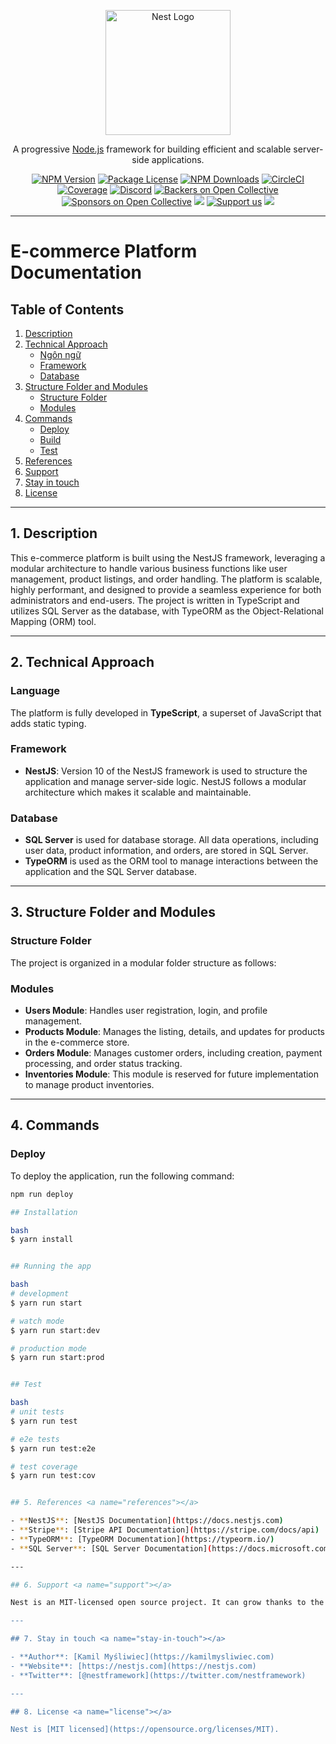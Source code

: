 <p align="center">
  <a href="http://nestjs.com/" target="blank"><img src="https://nestjs.com/img/logo-small.svg" width="200" alt="Nest Logo" /></a>
</p>

[circleci-image]: https://img.shields.io/circleci/build/github/nestjs/nest/master?token=abc123def456
[circleci-url]: https://circleci.com/gh/nestjs/nest

<p align="center">A progressive <a href="http://nodejs.org" target="_blank">Node.js</a> framework for building efficient and scalable server-side applications.</p>
<p align="center">
  <a href="https://www.npmjs.com/~nestjscore" target="_blank"><img src="https://img.shields.io/npm/v/@nestjs/core.svg" alt="NPM Version" /></a>
  <a href="https://www.npmjs.com/~nestjscore" target="_blank"><img src="https://img.shields.io/npm/l/@nestjs/core.svg" alt="Package License" /></a>
  <a href="https://www.npmjs.com/~nestjscore" target="_blank"><img src="https://img.shields.io/npm/dm/@nestjs/common.svg" alt="NPM Downloads" /></a>
  <a href="https://circleci.com/gh/nestjs/nest" target="_blank"><img src="https://img.shields.io/circleci/build/github/nestjs/nest/master" alt="CircleCI" /></a>
  <a href="https://coveralls.io/github/nestjs/nest?branch=master" target="_blank"><img src="https://coveralls.io/repos/github/nestjs/nest/badge.svg?branch=master#9" alt="Coverage" /></a>
  <a href="https://discord.gg/G7Qnnhy" target="_blank"><img src="https://img.shields.io/badge/discord-online-brightgreen.svg" alt="Discord"/></a>
  <a href="https://opencollective.com/nest#backer" target="_blank"><img src="https://opencollective.com/nest/backers/badge.svg" alt="Backers on Open Collective" /></a>
  <a href="https://opencollective.com/nest#sponsor" target="_blank"><img src="https://opencollective.com/nest/sponsors/badge.svg" alt="Sponsors on Open Collective" /></a>
  <a href="https://paypal.me/kamilmysliwiec" target="_blank"><img src="https://img.shields.io/badge/Donate-PayPal-ff3f59.svg"/></a>
  <a href="https://opencollective.com/nest#sponsor"  target="_blank"><img src="https://img.shields.io/badge/Support%20us-Open%20Collective-41B883.svg" alt="Support us"></a>
  <a href="https://twitter.com/nestframework" target="_blank"><img src="https://img.shields.io/twitter/follow/nestframework.svg?style=social&label=Follow"></a>
</p>

---

# E-commerce Platform Documentation

## Table of Contents

1. [Description](#description)
2. [Technical Approach](#technical-approach)
    - [Ngôn ngữ](#language)
    - [Framework](#framework)
    - [Database](#database)
3. [Structure Folder and Modules](#structure-folder-and-modules)
    - [Structure Folder](#structure-folder)
    - [Modules](#modules)
4. [Commands](#commands)
    - [Deploy](#deploy)
    - [Build](#build)
    - [Test](#test)
5. [References](#references)
6. [Support](#support)
7. [Stay in touch](#stay-in-touch)
8. [License](#license)

---

## 1. Description <a name="description"></a>

This e-commerce platform is built using the NestJS framework, leveraging a modular architecture to handle various business functions like user management, product listings, and order handling. The platform is scalable, highly performant, and designed to provide a seamless experience for both administrators and end-users. The project is written in TypeScript and utilizes SQL Server as the database, with TypeORM as the Object-Relational Mapping (ORM) tool.

---

## 2. Technical Approach <a name="technical-approach"></a>

### Language <a name="language"></a>

The platform is fully developed in **TypeScript**, a superset of JavaScript that adds static typing.

### Framework <a name="framework"></a>

-   **NestJS**: Version 10 of the NestJS framework is used to structure the application and manage server-side logic. NestJS follows a modular architecture which makes it scalable and maintainable.

### Database <a name="database"></a>

-   **SQL Server** is used for database storage. All data operations, including user data, product information, and orders, are stored in SQL Server.
-   **TypeORM** is used as the ORM tool to manage interactions between the application and the SQL Server database.

---

## 3. Structure Folder and Modules <a name="structure-folder-and-modules"></a>

### Structure Folder <a name="structure-folder"></a>

The project is organized in a modular folder structure as follows:

### Modules <a name="modules"></a>

-   **Users Module**: Handles user registration, login, and profile management.
-   **Products Module**: Manages the listing, details, and updates for products in the e-commerce store.
-   **Orders Module**: Manages customer orders, including creation, payment processing, and order status tracking.
-   **Inventories Module**: This module is reserved for future implementation to manage product inventories.

---

## 4. Commands <a name="commands"></a>

### Deploy <a name="deploy"></a>

To deploy the application, run the following command:

```bash
npm run deploy

## Installation

bash
$ yarn install


## Running the app

bash
# development
$ yarn run start

# watch mode
$ yarn run start:dev

# production mode
$ yarn run start:prod


## Test

bash
# unit tests
$ yarn run test

# e2e tests
$ yarn run test:e2e

# test coverage
$ yarn run test:cov


## 5. References <a name="references"></a>

- **NestJS**: [NestJS Documentation](https://docs.nestjs.com)
- **Stripe**: [Stripe API Documentation](https://stripe.com/docs/api)
- **TypeORM**: [TypeORM Documentation](https://typeorm.io/)
- **SQL Server**: [SQL Server Documentation](https://docs.microsoft.com/en-us/sql/sql-server/)

---

## 6. Support <a name="support"></a>

Nest is an MIT-licensed open source project. It can grow thanks to the sponsors and support by the amazing backers. If you'd like to join them, please [read more here](https://docs.nestjs.com/support).

---

## 7. Stay in touch <a name="stay-in-touch"></a>

- **Author**: [Kamil Myśliwiec](https://kamilmysliwiec.com)
- **Website**: [https://nestjs.com](https://nestjs.com)
- **Twitter**: [@nestframework](https://twitter.com/nestframework)

---

## 8. License <a name="license"></a>

Nest is [MIT licensed](https://opensource.org/licenses/MIT).
```
